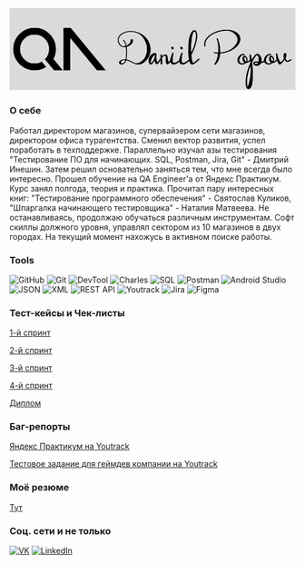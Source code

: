 ![Header](https://github.com/dvpopov11/dvpopov11/blob/master/myfiles/logo.png?raw=true)
### О себе

Работал директором магазинов, супервайзером сети магазинов, директором офиса турагентства. Сменил вектор развития, успел поработать в техподдержке. Параллельно изучал азы тестирования "Тестирование ПО для начинающих. SQL, Postman, Jira, Git" - Дмитрий Инешин. Затем решил основательно заняться тем, что мне всегда было интересно. Прошел обучение на QA Engineer'a от Яндекс Практикум. Курс занял полгода, теория и практика. Прочитал пару интересных книг: "Тестирование программного обеспечения" - Святослав Куликов, "Шпаргалка начинающего тестировщика" - Наталия Матвеева. Не останавливаясь, продолжаю обучаться различным инструментам. Софт скиллы должного уровня, управлял сектором из 10 магазинов в двух городах. На текущий момент нахожусь в активном поиске работы.

### Tools

![GitHub](https://img.shields.io/badge/GitHub-black?style=for-the-badge&logo=github&logoColor=white)
![Git](https://img.shields.io/badge/Git-black?style=for-the-badge&logo=Git&logoColor=white)
![DevTool](https://img.shields.io/badge/DevTools-black?style=for-the-badge&logo=googlechrome&logoColor=white)
![Charles](https://img.shields.io/badge/Charles-black?style=for-the-badge&logo=charles&logoColor=white)
![SQL](https://img.shields.io/badge/SQL-black?style=for-the-badge&logo=sql&logoColor=white)
![Postman](https://img.shields.io/badge/Postman-black?style=for-the-badge&logo=postman&logoColor=white)
![Android Studio](https://img.shields.io/badge/Android%20Studio-black?style=for-the-badge&logo=androidstudio&logoColor=white)
![JSON](https://img.shields.io/badge/JSON-black?style=for-the-badge&logo=json&logoColor=white)
![XML](https://img.shields.io/badge/XML-black?style=for-the-badge&logo=xml&logoColor=white)
![REST API](https://img.shields.io/badge/REST%20API-black?style=for-the-badge&logo=restapi&logoColor=white)
![Youtrack](https://img.shields.io/badge/Youtrack-black?style=for-the-badge&logo=youtrack&logoColor=white)
![Jira](https://img.shields.io/badge/Jira-black?style=for-the-badge&logo=jira&logoColor=white)
![Figma](https://img.shields.io/badge/Figma-black?style=for-the-badge&logo=figma&logoColor=white)

### Тест-кейсы и Чек-листы
[1-й спринт](https://github.com/dvpopov11/dvpopov11/raw/master/myfiles/1-й%20спринт.xlsx)

[2-й спринт](https://github.com/dvpopov11/dvpopov11/raw/master/myfiles/2-й%20спринт.xlsx)

[3-й спринт](https://github.com/dvpopov11/dvpopov11/raw/master/myfiles/3-й%20спринт.xlsx)

[4-й спринт](https://github.com/dvpopov11/dvpopov11/raw/master/myfiles/4-й%20спринт.docx)

[Диплом](https://github.com/dvpopov11/dvpopov11/raw/master/myfiles/диплом.xlsx)

### Баг-репорты
[Яндекс Практикум на Youtrack](https://dvpopov.youtrack.cloud/issues?q=project:%20%7Btest-practicum-qa%7D%20State:%20Unresolved#)

[Тестовое задание для геймдев компании на Youtrack](https://dvpopov.youtrack.cloud/projects/f9361d5b-abb6-482e-b46c-0a0160586772)

### Моё резюме
[Тут](https://github.com/dvpopov11/dvpopov11/blob/master/myfiles/Попов%20Даниил.pdf)

### Соц. сети и не только
[![VK](https://img.shields.io/badge/VK-black?style=for-the-badge&logo=vk&logoColor=white)](https://vk.com/daniilpopov)
[![LinkedIn](https://img.shields.io/badge/LinkedIn-black?style=for-the-badge&logo=linkedin&logoColor=white)](https://www.linkedin.com/in/daniilpopov1990/)
